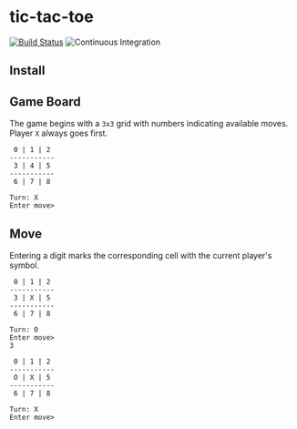 # tic-tac-toe

[![Build Status](https://travis-ci.org/zarak/tic-tac-toe.svg?branch=master)](https://travis-ci.org/zarak/tic-tac-toe)
![Continuous Integration](https://github.com/zarak/tic-tac-toe/workflows/Continuous%20Integration/badge.svg)

## Install

## Game Board
The game begins with a `3x3` grid with numbers indicating available moves.
Player `X` always goes first.
```
 0 | 1 | 2
-----------
 3 | 4 | 5
-----------
 6 | 7 | 8

Turn: X
Enter move>
```

## Move
Entering a digit marks the corresponding cell with the current player's symbol.
```
 0 | 1 | 2
-----------
 3 | X | 5
-----------
 6 | 7 | 8

Turn: O
Enter move>
3

 0 | 1 | 2
-----------
 O | X | 5
-----------
 6 | 7 | 8

Turn: X
Enter move>
```
